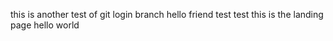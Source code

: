 this is another test of git login branch hello friend
test test this is the landing page hello world


